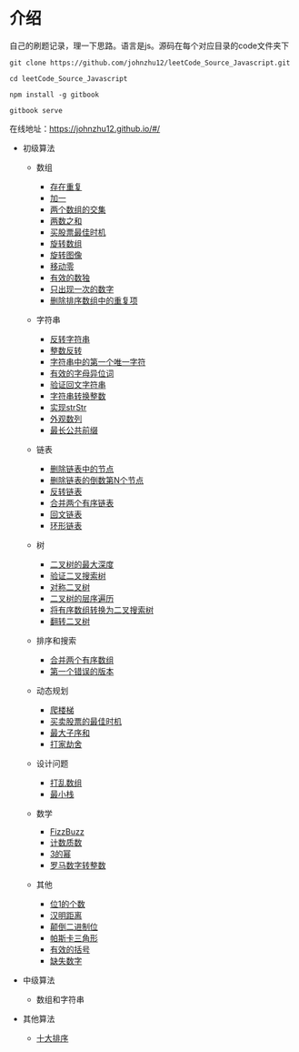 # 介绍

自己的刷题记录，理一下思路。语言是js。源码在每个对应目录的code文件夹下

```shell
git clone https://github.com/johnzhu12/leetCode_Source_Javascript.git

cd leetCode_Source_Javascript

npm install -g gitbook

gitbook serve
```

在线地址：https://johnzhu12.github.io/#/




+ 初级算法
    * 数组
        * [存在重复](./easy/Array/存在重复.md)
        * [加一](./easy/Array/加一.md)
        * [两个数组的交集](./easy/Array/两个数组的交集.md)
        * [两数之和](./easy/Array/两数之和.md)
        * [买股票最佳时机](./easy/Array/买股票最佳时机.md)
        * [旋转数组](./easy/Array/旋转数组.md)
        * [旋转图像](./easy/Array/旋转图像.md)
        * [移动零](./easy/Array/移动零.md)
        * [有效的数独](./easy/Array/有效的数独.md)
        * [只出现一次的数字](./easy/Array/只出现一次的数字.md)
        * [删除排序数组中的重复项](./easy/Array/删除排序数组中的重复项.md)

    * 字符串
        * [反转字符串](./easy/String/反转字符串.md)
        * [整数反转](./easy/String/整数反转.md)
        * [字符串中的第一个唯一字符](./easy/String/字符串中的第一个唯一字符.md)
        * [有效的字母异位词](./easy/String/有效的字母异位词.md)
        * [验证回文字符串](./easy/String/验证回文字符串.md)
        * [字符串转换整数](./easy/String/字符串转换整数.md)
        * [实现strStr](./easy/String/实现strStr.md)
        * [外观数列](./easy/String/外观数列.md)
        * [最长公共前缀](./easy/String/最长公共前缀.md)

    * 链表
        * [删除链表中的节点](./easy/LinkedList/删除链表中的节点.md)
        * [删除链表的倒数第N个节点](./easy/LinkedList/删除链表的倒数第N个节点.md)
        * [反转链表](./easy/LinkedList/反转链表.md)
        * [合并两个有序链表](./easy/LinkedList/合并两个有序链表.md)
        * [回文链表](./easy/LinkedList/回文链表.md)
        * [环形链表](./easy/LinkedList/环形链表.md)

    * 树
        * [二叉树的最大深度](./easy/Tree/二叉树的最大深度.md)
        * [验证二叉搜索树](./easy/Tree/验证二叉搜索树.md)
        * [对称二叉树](./easy/Tree/对称二叉树.md)
        * [二叉树的层序遍历](./easy/Tree/二叉树的层序遍历.md)
        * [将有序数组转换为二叉搜索树](./easy/Tree/将有序数组转换为二叉搜索树.md)
        * [翻转二叉树](./easy/Tree/翻转二叉树.md)

    * 排序和搜索

        * [合并两个有序数组](./easy/SortSearch/合并两个有序数组.md)
        * [第一个错误的版本](./easy/SortSearch/第一个错误的版本.md)

    * 动态规划

        * [爬楼梯](./easy/DP/爬楼梯.md)
        * [买卖股票的最佳时机](./easy/DP/买卖股票的最佳时机.md)
        * [最大子序和](./easy/DP/最大子序和.md)
        * [打家劫舍](./easy/DP/打家劫舍.md)

    * 设计问题

        * [打乱数组](./easy/Design/打乱数组.md)
        * [最小栈](./easy/Design/最小栈.md)

    *  数学

        * [FizzBuzz](./easy/Math/FizzBuzz.md)
        * [计数质数](./easy/Math/计数质数.md)
        * [3的幂](./easy/Math/3的幂.md)
        * [罗马数字转整数](./easy/Math/罗马数字转整数.md)

    * 其他

        * [位1的个数](./easy/Other/位1的个数.md)
        * [汉明距离](./easy/Other/汉明距离.md)
        * [颠倒二进制位](./easy/Other/颠倒二进制位.md)
        * [帕斯卡三角形](./easy/Other/帕斯卡三角形.md)
        * [有效的括号](./easy/Other/有效的括号.md)
        * [缺失数字](./easy/Other/缺失数字.md)



+ 中级算法
    * 数组和字符串

+ 其他算法

    * [十大排序](./basicalgo/sort/sort.md)








